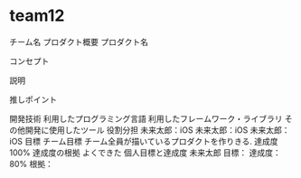 # team12
チーム名
プロダクト概要
プロダクト名

コンセプト

説明

推しポイント

開発技術
利用したプログラミング言語
利用したフレームワーク・ライブラリ
その他開発に使用したツール
役割分担
未来太郎：iOS
未来太郎：iOS
未来太郎：iOS
目標
チーム目標 チーム全員が描いているプロダクトを作りきる.
達成度 100%
達成度の根拠 よくできた
個人目標と達成度
未来太郎
目標：
達成度： 80%
根拠：
